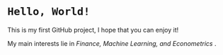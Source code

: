 # `Hello, World!`

 This is my first GitHub project, I hope that you can enjoy it!

 My main interests lie in _Finance, Machine Learning, and Econometrics_ .
 
 
